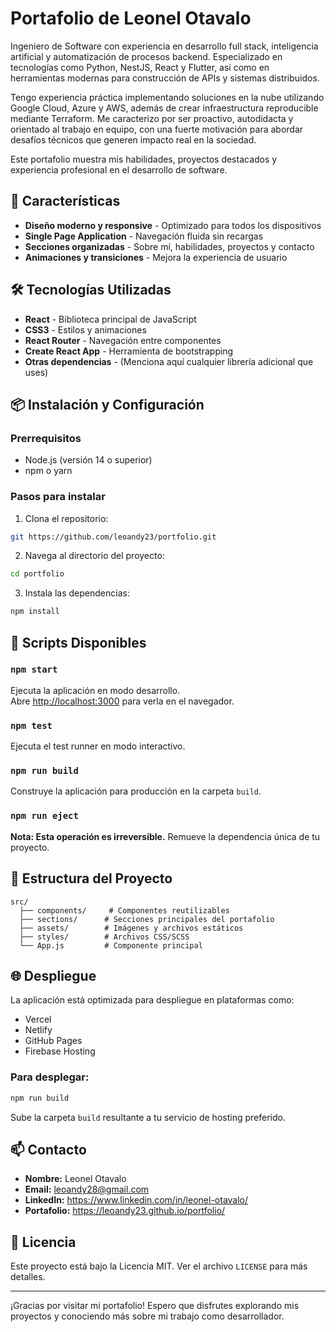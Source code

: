 # Portafolio de Leonel Otavalo

Ingeniero de Software con experiencia en desarrollo full stack, inteligencia artificial y automatización de procesos backend. Especializado en tecnologías como Python, NestJS, React y Flutter, así como en herramientas modernas para construcción de APIs y sistemas distribuidos.

Tengo experiencia práctica implementando soluciones en la nube utilizando Google Cloud, Azure y AWS, además de crear infraestructura reproducible mediante Terraform. Me caracterizo por ser proactivo, autodidacta y orientado al trabajo en equipo, con una fuerte motivación para abordar desafíos técnicos que generen impacto real en la sociedad.

Este portafolio muestra mis habilidades, proyectos destacados y experiencia profesional en el desarrollo de software.

## 🚀 Características

- **Diseño moderno y responsive** - Optimizado para todos los dispositivos
- **Single Page Application** - Navegación fluida sin recargas
- **Secciones organizadas** - Sobre mí, habilidades, proyectos y contacto
- **Animaciones y transiciones** - Mejora la experiencia de usuario

## 🛠️ Tecnologías Utilizadas

- **React** - Biblioteca principal de JavaScript
- **CSS3** - Estilos y animaciones
- **React Router** - Navegación entre componentes
- **Create React App** - Herramienta de bootstrapping
- **Otras dependencias** - (Menciona aquí cualquier librería adicional que uses)

## 📦 Instalación y Configuración

### Prerrequisitos

- Node.js (versión 14 o superior)
- npm o yarn

### Pasos para instalar

1. Clona el repositorio:

```bash
git https://github.com/leoandy23/portfolio.git
```

2. Navega al directorio del proyecto:

```bash
cd portfolio
```

3. Instala las dependencias:

```bash
npm install
```

## 🚀 Scripts Disponibles

### `npm start`

Ejecuta la aplicación en modo desarrollo.\
Abre [http://localhost:3000](http://localhost:3000) para verla en el navegador.

### `npm test`

Ejecuta el test runner en modo interactivo.

### `npm run build`

Construye la aplicación para producción en la carpeta `build`.

### `npm run eject`

**Nota: Esta operación es irreversible.** Remueve la dependencia única de tu proyecto.

## 📁 Estructura del Proyecto

```
src/
  ├── components/     # Componentes reutilizables
  ├── sections/      # Secciones principales del portafolio
  ├── assets/        # Imágenes y archivos estáticos
  ├── styles/        # Archivos CSS/SCSS
  └── App.js         # Componente principal
```

## 🌐 Despliegue

La aplicación está optimizada para despliegue en plataformas como:

- Vercel
- Netlify
- GitHub Pages
- Firebase Hosting

### Para desplegar:

```bash
npm run build
```

Sube la carpeta `build` resultante a tu servicio de hosting preferido.

## 📫 Contacto

- **Nombre:** Leonel Otavalo
- **Email:** leoandy28@gmail.com
- **LinkedIn:** https://www.linkedin.com/in/leonel-otavalo/
- **Portafolio:** https://leoandy23.github.io/portfolio/

## 📄 Licencia

Este proyecto está bajo la Licencia MIT. Ver el archivo `LICENSE` para más detalles.

---

¡Gracias por visitar mi portafolio! Espero que disfrutes explorando mis proyectos y conociendo más sobre mi trabajo como desarrollador.
